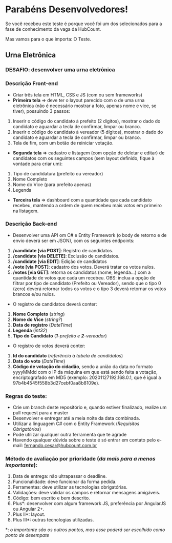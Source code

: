 # Parabéns Desenvolvedores!

Se você recebeu este teste é porque você foi um dos selecionados para a fase de conhecimento da vaga da HubCount.

Mas vamos para o que importa: O Teste.

## Urna Eletrônica

### DESAFIO: desenvolver uma urna eletrônica

### Descrição Front-end 

 - Criar três tela em HTML, CSS e JS (com ou sem frameworks)
 - **Primeira tela** => deve ter o layout parecido com o de uma urna eletrônica (não é necessário mostrar a foto, apenas nome e vice, se tiver), possuindo 3 passos:
  1. Inserir o código do candidato à prefeito (2 dígitos), mostrar o dado do candidato e aguardar a tecla de confirmar, limpar ou branco.
  2. Inserir o código do candidato à vereador (5 dígitos), mostrar o dado do candidato e aguardar a tecla de confirmar, limpar ou branco.
  3. Tela de fim, com um botão de reiniciar votação.
 - **Segunda tela** => cadastro e listagem (com opção de deletar e editar) de candidatos com os seguintes campos (sem layout definido, fique à vontade para criar um):
  1. Tipo de candidatura (prefeito ou vereador)
  2. Nome Completo
  3. Nome do Vice (para prefeito apenas)
  4. Legenda
 - **Terceira tela** => dashboard com a quantidade que cada candidato recebeu, mantendo a ordem de quem recebeu mais votos em primeiro na listagem.
  
### Descrição Back-end

 - Desenvolver uma API om C# e Entity Framework (o body de retorno e de envio deverá ser em JSON), com os seguintes endpoints:
 
 1. **/candidate [via POST]**: Registro de candidatos.
 2. **/candidate  [via DELETE]**: Exclusão de candidatos.
 3. **/candidate [via EDIT]**: Edição de candidatos
 4. **/vote [via POST]**: cadastro dos votos. Deverá tratar os votos nulos.
 5. **/votes [via GET]**: retorna os  candidatos (nome, legenda...) com a quantidade de votos que cada um recebeu. OBS: inclua a opção de filtrar por tipo de candidato (Prefeito ou Vereador), sendo que o tipo 0 (zero) deverá retornar todos os votos e o tipo 3 deverá retornar os votos brancos e/ou nulos.
 
 - O registro de candidatos deverá conter:
 1. **Nome Completo** (_string_)
 2. **Nome do Vice** (_string?_)
 3. **Data de registro** (_DateTime_)
 4. **Legenda** (_int32_)
 5. **Tipo do Candidato** (_**1**-prefeito e **2**-vereador_)
 
 - O registro de votos deverá conter:
 1. **Id do candidato** (_referência à tabela de candidatos_)
 2. **Data do voto** (_DateTime_)
 3. **Código de votação do cidadão**, sendo a união da data no formato yyyyMMdd com o IP da máquina em que está sendo feita a votação, encriptografado em MD5 (exemplo: 20201127192.168.0.1, que é igual a 97b4b4545f558b3d27cebf0aa8b8109e).

### Regras do teste:

- Crie um branch deste repositório e, quando estiver finalizado, realize um pull request para a master
- Desenvolver e entregar até a meia noite da data combinada.
- Utilizar a linguagem C# com o Entity Framework (_Requisitos Obrigatórios_)
- Pode utilizar qualquer outra ferramenta que te agrade
- Havendo qualquer dúvida sobre o teste é só entrar em contato pelo e-mail: fernando.cesar@hubcount.com.br

### Método de avaliação por prioridade (_da mais para a menos importante_):

1. Data de entrega: não ultrapassar o deadline.
2. Funcionalidade: deve funcionar da forma pedida.
3. Ferramentas: deve utilizar as tecnologias obrigatórias.
4. Validações: deve validar os campos e retornar mensagens amigáveis.
5. Código: bem escrito e bem descrito.
6. Plus*: desenvolver com algum framework JS, preferência por AngularJS ou Angular 2+.
7. Plus II*: layout.
8. Plus III*: outras tecnologias utilizadas.

\*: _o importante são os outros pontos, mas esse poderá ser escolhido como ponto de desempate_
